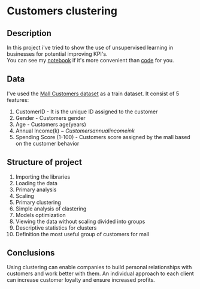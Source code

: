 # Customers clustering
## Description
In this project i've tried to show the use of unsupervised learning in businesses for potential improving KPI's.\
You can see my [notebook](https://github.com/Egor-Cherevan/Customers_clustering/blob/main/Notebook/Customers_segmentation%20.ipynb) if it's more convenient than [code](https://github.com/Egor-Cherevan/Customers_clustering/blob/main/code.py) for you.
## Data
I've used the [Mall Customers dataset](https://github.com/Egor-Cherevan/Customers_clustering/blob/main/Data/mall_customers.csv) as a train dataset. It consist of 5 features:
1.  CustomerID - It is the unique ID assigned to the customer
2.  Gender - Customers gender
3.  Age - Customers age(years)
4.  Annual Income(k$) - Customers annual income in k$
5.  Spending Score (1-100) - Customers score assigned by the mall based on the customer behavior
## Structure of project
1.  Importing the libraries
2.  Loading the data
3.  Primary analysis
4.  Scaling
5.  Primary clustering
6.  Simple analysis of clastering
7.  Models optimization
8.  Viewing the data without scaling divided into groups
9.  Descriptive statistics for clusters
10.  Definition the most useful group of customers for mall
## Conclusions
Using clustering can enable companies to build personal relationships with customers and work better with them. An individual approach to each client can increase customer loyalty and ensure increased profits.
